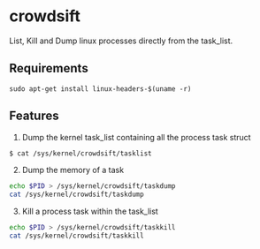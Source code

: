 # crowdsift
List, Kill and Dump linux processes directly from the task_list.

## Requirements
```
sudo apt-get install linux-headers-$(uname -r)
```

## Features
1. Dump the kernel task_list containing all the process task struct
```sh
$ cat /sys/kernel/crowdsift/tasklist
```

2. Dump the memory of a task
```sh
echo $PID > /sys/kernel/crowdsift/taskdump
cat /sys/kernel/crowdsift/taskdump
```

3. Kill a process task within the task_list
```sh
echo $PID > /sys/kernel/crowdsift/taskkill
cat /sys/kernel/crowdsift/taskkill
```
